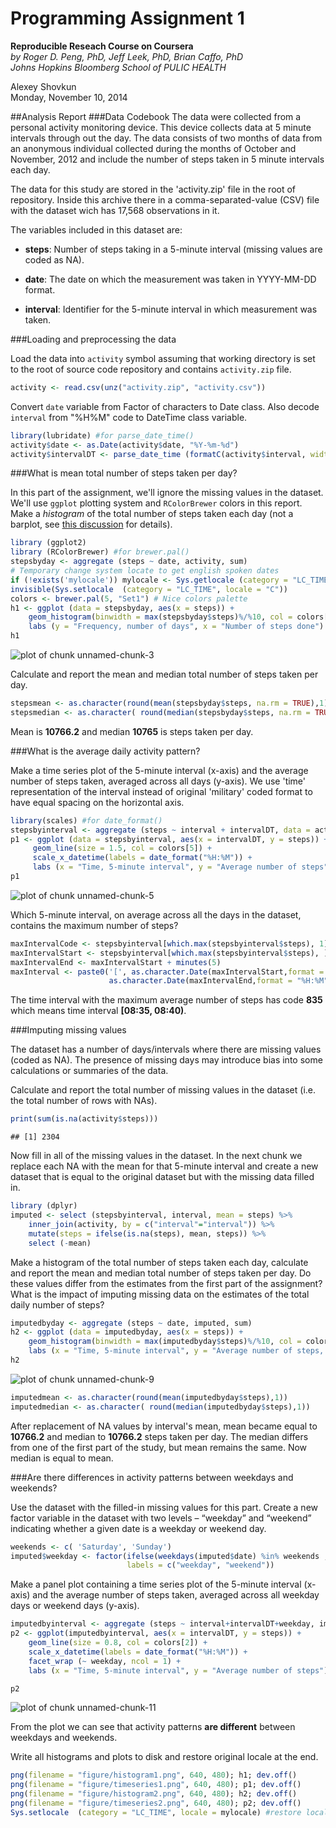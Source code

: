 Programming Assignment 1
========================
**Reproducible Reseach Course on Coursera**  
*by Roger D. Peng, PhD, Jeff Leek, PhD, Brian Caffo, PhD*  
*Johns Hopkins Bloomberg School of PULIC HEALTH*

Alexey Shovkun  
Monday, November 10, 2014


##Analysis Report
###Data Codebook
The data were collected from a personal activity monitoring device. This device collects data at 5 minute intervals through out the day. The data consists of two months of data from an anonymous individual collected during the months of October and November, 2012 and include the number of steps taken in 5 minute intervals each day.

The data for this study are stored in the 'activity.zip' file in the root of repository. Inside this archive there in a comma-separated-value (CSV) file with the dataset wich has 17,568 observations in it.

The variables included in this dataset are:

- **steps**: Number of steps taking in a 5-minute interval (missing values are coded as NA).

- **date**: The date on which the measurement was taken in YYYY-MM-DD format.

- **interval**: Identifier for the 5-minute interval in which measurement was taken.



###Loading and preprocessing the data

Load the data into `activity` symbol assuming that working directory is set to the root of source code repository and contains `activity.zip` file.

```r
activity <- read.csv(unz("activity.zip", "activity.csv"))
```

Convert `date` variable from Factor of characters to Date class. Also decode `interval` from "%H%M" code to DateTime class variable.

```r
library(lubridate) #for parse_date_time()
activity$date <- as.Date(activity$date, "%Y-%m-%d")
activity$intervalDT <- parse_date_time (formatC(activity$interval, width=4, flag="0"), "H!M!")
```


###What is mean total number of steps taken per day?

In this part of the assignment, we'll ignore the missing values in the dataset.
We'll use `ggplot` plotting system and `RColorBrewer` colors in this report.  
Make a _histogram_ of the total number of steps taken each day (not a barplot, see [this discussion](https://class.coursera.org/repdata-008/forum/thread?thread_id=17) for details).

```r
library (ggplot2) 
library (RColorBrewer) #for brewer.pal()
stepsbyday <- aggregate (steps ~ date, activity, sum)
# Temporary change system locate to get english spoken dates
if (!exists('mylocale')) mylocale <- Sys.getlocale (category = "LC_TIME")
invisible(Sys.setlocale  (category = "LC_TIME", locale = "C"))
colors <- brewer.pal(5, "Set1") # Nice colors palette
h1 <- ggplot (data = stepsbyday, aes(x = steps)) +
    geom_histogram(binwidth = max(stepsbyday$steps)%/%10, col = colors[2], fill = colors[5]) +
    labs (y = "Frequency, number of days", x = "Number of steps done")
h1
```

![plot of chunk unnamed-chunk-3](figure/unnamed-chunk-3-1.png) 

Calculate and report the mean and median total number of steps taken per day.

```r
stepsmean <- as.character(round(mean(stepsbyday$steps, na.rm = TRUE),1))
stepsmedian <- as.character( round(median(stepsbyday$steps, na.rm = TRUE),1))
```
Mean is **10766.2** and median **10765** is steps taken per day.

###What is the average daily activity pattern?

Make a time series plot of the 5-minute interval (x-axis) and the average number of steps taken, averaged across all days (y-axis). We use 'time' representation of the interval instead of original 'military' coded format to have equal spacing on the horizontal axis.

```r
library(scales) #for date_format()
stepsbyinterval <- aggregate (steps ~ interval + intervalDT, data = activity, FUN = mean)
p1 <- ggplot (data = stepsbyinterval, aes(x = intervalDT, y = steps)) +
     geom_line(size = 1.5, col = colors[5]) +
     scale_x_datetime(labels = date_format("%H:%M")) +
     labs (x = "Time, 5-minute interval", y = "Average number of steps")
p1
```

![plot of chunk unnamed-chunk-5](figure/unnamed-chunk-5-1.png) 

Which 5-minute interval, on average across all the days in the dataset, contains the maximum number of steps?

```r
maxIntervalCode <- stepsbyinterval[which.max(stepsbyinterval$steps), 1]
maxIntervalStart <- stepsbyinterval[which.max(stepsbyinterval$steps), ]$intervalDT
maxIntervalEnd <- maxIntervalStart + minutes(5)
maxInterval <- paste0('[', as.character.Date(maxIntervalStart,format = "%H:%M"), ', ',
                      as.character.Date(maxIntervalEnd,format = "%H:%M"), ')')
```
The time interval with the maximum average number of steps has code **835** which means time interval **[08:35, 08:40)**.

###Imputing missing values

The dataset has a number of days/intervals where there are missing values (coded as NA). The presence of missing days may introduce bias into some calculations or summaries of the data.

Calculate and report the total number of missing values in the dataset (i.e. the total number of rows with NAs).

```r
print(sum(is.na(activity$steps)))
```

```
## [1] 2304
```

Now fill in all of the missing values in the dataset. In the next chunk we replace each NA with the mean for that 5-minute interval and create a new dataset that is equal to the original dataset but with the missing data filled in.

```r
library (dplyr)
imputed <- select (stepsbyinterval, interval, mean = steps) %>%
    inner_join(activity, by = c("interval"="interval")) %>%
    mutate(steps = ifelse(is.na(steps), mean, steps)) %>%
    select (-mean)
```

Make a histogram of the total number of steps taken each day, calculate and report the mean and median total number of steps taken per day. Do these values differ from the estimates from the first part of the assignment? What is the impact of imputing missing data on the estimates of the total daily number of steps?

```r
imputedbyday <- aggregate (steps ~ date, imputed, sum)
h2 <- ggplot (data = imputedbyday, aes(x = steps)) +
    geom_histogram(binwidth = max(imputedbyday$steps)%/%10, col = colors[5], fill = colors[2]) +
    labs (x = "Time, 5-minute interval", y = "Average number of steps, no NA's")
h2
```

![plot of chunk unnamed-chunk-9](figure/unnamed-chunk-9-1.png) 

```r
imputedmean <- as.character(round(mean(imputedbyday$steps),1))
imputedmedian <- as.character( round(median(imputedbyday$steps),1))
```
After replacement of NA values by interval's mean, mean became equal to **10766.2** and median to **10766.2** steps taken per day. The median differs from one of the first part of the study, but mean remains the same. Now median is equal to mean. 

###Are there differences in activity patterns between weekdays and weekends?

Use the dataset with the filled-in missing values for this part. Create a new factor variable in the dataset with two levels – “weekday” and “weekend” indicating whether a given date is a weekday or weekend day.

```r
weekends <- c( 'Saturday', 'Sunday')
imputed$weekday <- factor(ifelse(weekdays(imputed$date) %in% weekends ,1,0 ), levels = c(0,1), 
                          labels = c("weekday", "weekend"))
```

Make a panel plot containing a time series plot of the 5-minute interval (x-axis) and the average number of steps taken, averaged across all weekday days or weekend days (y-axis). 


```r
imputedbyinterval <- aggregate (steps ~ interval+intervalDT+weekday, imputed, mean)
p2 <- ggplot(imputedbyinterval, aes(x = intervalDT, y = steps)) + 
    geom_line(size = 0.8, col = colors[2]) +
    scale_x_datetime(labels = date_format("%H:%M")) +
    facet_wrap (~ weekday, ncol = 1) +
    labs (x = "Time, 5-minute interval", y = "Average number of steps")

p2
```

![plot of chunk unnamed-chunk-11](figure/unnamed-chunk-11-1.png) 

From the plot we can see that activity patterns **are different** between weekdays and weekends.

Write all histograms and plots to disk and restore original locale at the end.

```r
png(filename = "figure/histogram1.png", 640, 480); h1; dev.off()
png(filename = "figure/timeseries1.png", 640, 480); p1; dev.off()
png(filename = "figure/histogram2.png", 640, 480); h2; dev.off()
png(filename = "figure/timeseries2.png", 640, 480); p2; dev.off()
Sys.setlocale  (category = "LC_TIME", locale = mylocale) #restore locale
```

